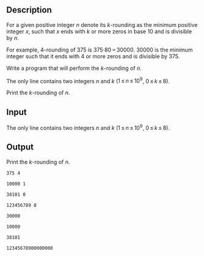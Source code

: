 ## Description

<div><p>For a given positive integer <span class="tex-span"><i>n</i></span> denote its <span class="tex-span"><i>k</i></span>-rounding as the minimum positive integer <span class="tex-span"><i>x</i></span>, such that <span class="tex-span"><i>x</i></span> ends with <span class="tex-span"><i>k</i></span> or more zeros in base <span class="tex-span">10</span> and is divisible by <span class="tex-span"><i>n</i></span>.</p><p>For example, <span class="tex-span">4</span>-rounding of <span class="tex-span">375</span> is <span class="tex-span">375·80 = 30000</span>. <span class="tex-span">30000</span> is the minimum integer such that it ends with <span class="tex-span">4</span> or more zeros and is divisible by <span class="tex-span">375</span>.</p><p>Write a program that will perform the <span class="tex-span"><i>k</i></span>-rounding of <span class="tex-span"><i>n</i></span>.</p></div><div class="input-specification"><p>The only line contains two integers <span class="tex-span"><i>n</i></span> and <span class="tex-span"><i>k</i></span> (<span class="tex-span">1 ≤ <i>n</i> ≤ 10<sup class="upper-index">9</sup></span>, <span class="tex-span">0 ≤ <i>k</i> ≤ 8</span>).</p></div><div class="output-specification"><p>Print the <span class="tex-span"><i>k</i></span>-rounding of <span class="tex-span"><i>n</i></span>.</p></div>

## Input

<p>The only line contains two integers <span class="tex-span"><i>n</i></span> and <span class="tex-span"><i>k</i></span> (<span class="tex-span">1 ≤ <i>n</i> ≤ 10<sup class="upper-index">9</sup></span>, <span class="tex-span">0 ≤ <i>k</i> ≤ 8</span>).</p>

## Output

<p>Print the <span class="tex-span"><i>k</i></span>-rounding of <span class="tex-span"><i>n</i></span>.</p>





```input1
375 4

```




```input2
10000 1

```




```input3
38101 0

```




```input4
123456789 8

```




```output1
30000

```




```output2
10000

```




```output3
38101

```




```output4
12345678900000000

```


